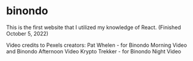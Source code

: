 # binondo
This is the first website that I utilized my knowledge of React. (Finished October 5, 2022)


Video credits to Pexels creators:
Pat Whelen - for Binondo Morning Video and Binondo Afternoon Video
Krypto Trekker - for Binondo Night Video
